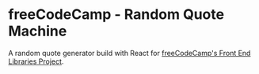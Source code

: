 # freeCodeCamp - Random Quote Machine

A random quote generator build with React for [freeCodeCamp's Front End Libraries Project](https://learn.freecodecamp.org/front-end-libraries/front-end-libraries-projects/build-a-random-quote-machine/).
